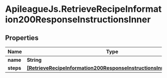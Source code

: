 # ApileagueJs.RetrieveRecipeInformation200ResponseInstructionsInner

## Properties

Name | Type | Description | Notes
------------ | ------------- | ------------- | -------------
**name** | **String** |  | [optional] 
**steps** | [**[RetrieveRecipeInformation200ResponseInstructionsInnerStepsInner]**](RetrieveRecipeInformation200ResponseInstructionsInnerStepsInner.md) |  | [optional] 


